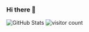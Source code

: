 ### Hi there 👋

<img alt="GitHub Stats" src="https://github-readme-stats.vercel.app/api?username=asimpledeveloper" />
<img alt="visitor count" src="https://widgetbite.com/stats/asimpledeveloper" />
